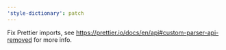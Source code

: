 ```yaml
---
'style-dictionary': patch
---
```


Fix Prettier imports, see https://prettier.io/docs/en/api#custom-parser-api-removed for more info.

